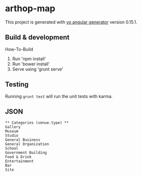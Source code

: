 # arthop-map

This project is generated with [yo angular generator](https://github.com/yeoman/generator-angular)
version 0.15.1.

## Build & development

How-To-Build
1. Run 'npm install'
2. Run 'bower install'
3. Serve using 'grunt serve'

## Testing

Running `grunt test` will run the unit tests with karma.

## JSON

```
** Categories (venue.type) **
Gallery
Museum
Studio
General Business
General Organization
School
Government Building
Food & Drink
Entertainment
Bar
Site
```
